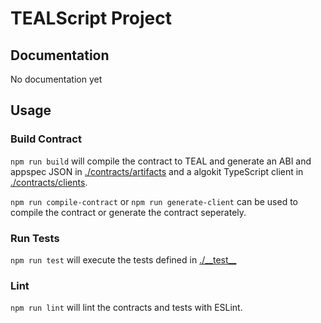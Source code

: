 # TEALScript Project

## Documentation

No documentation yet

## Usage

### Build Contract

`npm run build` will compile the contract to TEAL and generate an ABI and appspec JSON in [./contracts/artifacts](./contracts/artifacts/) and a algokit TypeScript client in [./contracts/clients](./contracts/clients/).

`npm run compile-contract` or `npm run generate-client` can be used to compile the contract or generate the contract seperately.

### Run Tests

`npm run test` will execute the tests defined in [./\_\_test\_\_](./__test__)

### Lint

`npm run lint` will lint the contracts and tests with ESLint.
